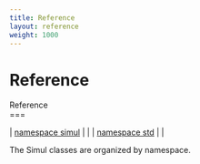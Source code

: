 ```yaml
---
title: Reference
layout: reference
weight: 1000
---
```

Reference
===

Reference<br>===<br>


| [namespace simul](ref/simul) |  |
| [namespace std](ref/std) |  |

The Simul classes are organized by namespace.
  

